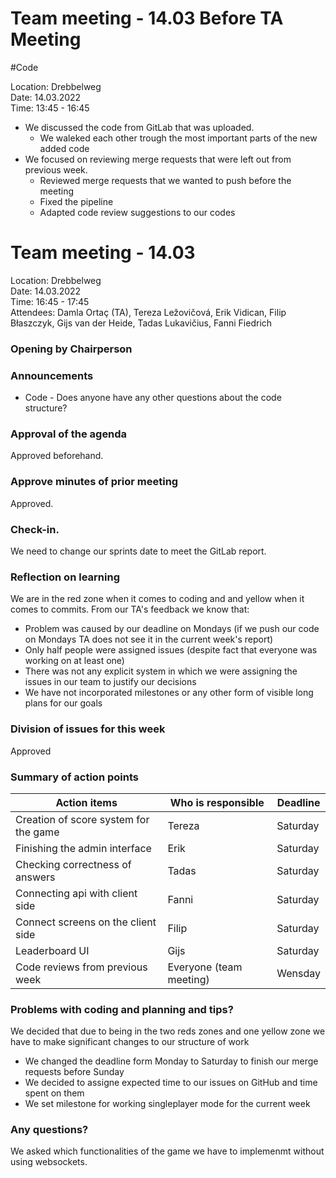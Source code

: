 # Team meeting - 14.03 Before TA Meeting

#Code

Location: Drebbelweg\
Date: 14.03.2022\
Time: 13:45 - 16:45

* We discussed the code from GitLab that was uploaded.
    * We waleked each other trough the most important parts of the new added code
* We focused on reviewing  merge requests that were left out from previous week.
    * Reviewed merge requests that we wanted to push before the meeting
    * Fixed the pipeline
    * Adapted code review suggestions to our codes 
# Team meeting - 14.03

Location: Drebbelweg\
Date: 14.03.2022\
Time: 16:45 - 17:45\
Attendees: Damla Ortaç (TA), Tereza Ležovičová, Erik Vidican, Filip Błaszczyk, Gijs van der Heide, Tadas Lukavičius, Fanni Fiedrich

### Opening by Chairperson

### Announcements

* Code - Does anyone have any other questions about the code structure?

### Approval of the agenda
Approved beforehand.

### Approve minutes of prior meeting
Approved.

### Check-in.
We need to change our sprints date to meet the GitLab report.

### Reflection on learning
We are in the red zone when it comes to coding and and yellow when it comes to commits. From our TA's feedback we know that:
* Problem was caused by our deadline on Mondays (if we push our code on Mondays TA does not see it in the current week's report)
* Only half people were assigned issues (despite fact that everyone was working on at least one)
* There was not any explicit system in which we were assigning the issues in our team to justify our decisions
* We have not incorporated milestones or any other form of visible long plans for our goals 


### Division of issues for this week
Approved

### Summary of action points

| Action items                                | Who is responsible      | Deadline                    |
|---------------------------------------------|-------------------------|-----------------------------|
| Creation of score system for the game       | Tereza                  | Saturday                    |
| Finishing the admin interface               | Erik                    | Saturday                    |
| Checking correctness of answers             | Tadas                   | Saturday                    |
| Connecting api with client side             | Fanni                   | Saturday                    |
| Connect screens on the client side          | Filip                   | Saturday                    |
| Leaderboard UI                              | Gijs                    | Saturday                    |
| Code reviews from previous week             | Everyone (team meeting) | Wensday                     |
### Problems with coding and planning and tips?
We decided that due to being in the two reds zones and one yellow zone we have to make significant changes to our structure of work
* We changed the deadline form Monday to Saturday to finish our merge requests before Sunday
* We decided to assigne expected time to our issues on GitHub and time spent on them
* We set milestone for working singleplayer mode for the current week
### Any questions?
We asked which functionalities of the game we have to implemenmt without using websockets.